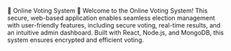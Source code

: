 🎉 Online Voting System 🚀
Welcome to the Online Voting System! This secure, web-based application enables seamless election management with user-friendly features, including secure voting, real-time results, and an intuitive admin dashboard. Built with React, Node.js, and MongoDB, this system ensures encrypted and efficient voting.

